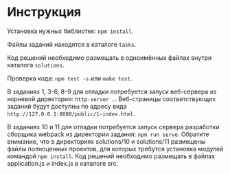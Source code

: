 # Инструкция

Установка нужных библиотек: `npm install`.

Файлы заданий находятся в каталоге `tasks`.

Код решений необходимо размещать в одноимённых файлах внутри каталога `solutions`.

Проверка кода: `npm test -s` или `make test`.

В заданиях 1, 3-6, 8-9 для отладки потребуется запуск веб-сервера из корневой директории: `http-server .`. Веб-страницы соответствующих заданий будут доступны по адресу вида `http://127.0.0.1:8080/public/1-index.html`.

В заданиях 10 и 11 для отладки потребуется запуск сервера разработки сборщика webpack из директории задания: `npm run serve`. Обратите внимание, что в директориях solutions/10 и solutions/11 размещены файлы полноценных проектов, для которых требутся установка модулей командой `npm install`. Код решений необходимо размещать в файлах application.js и index.js в каталоге src.